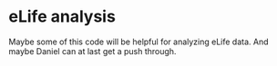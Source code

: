 # eLife analysis

Maybe some of this code will be helpful for analyzing eLife data. And maybe Daniel can at last get a push through.
